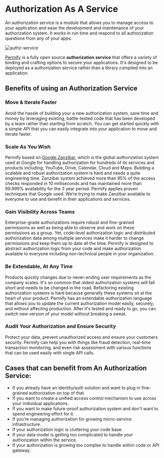 
# Authorization As A Service

An authorization service is a module that allows you to manage access to your application and ease the development and maintenance of your authorization system. It works in run time and respond to all authorization questions from any of your apps.

![authz-service](https://user-images.githubusercontent.com/34595361/196884110-147862c9-3657-4f07-831c-3e0d0e39eccf.png)

[Permify] is a fully open source **authorization service** that offers a variety of binding and crafting options to secure your applications. It's designed to be deployed as a authorization service rather than a library compiled into an application.

[Permify]: https://github.com/Permify/permify

## Benefits of using an Authorization Service

### Move & Iterate Faster 
Avoid the hassle of building your a new authorization system, save time and money by leveraging existing, battle-tested code that has been developed by a team rather than starting from scratch. You can get started quickly with a simple API that you can easily integrate into your application to move and iterate faster.

### Scale As You Wish
Permify based on [Google Zanzibar], which is the global authorization system used at Google for handling authorization for hundreds of its services and products including; YouTube, Drive, Calendar, Cloud and Maps. Building a scalable and robust authorization system is hard and needs a quite engineering time. Zanzibar system achieved more than 95% of the access checks responded in 10 milliseconds and has maintained more than 99.999% availability for the 3 year period. Permify applies proven techniques that Google used. We’re trying to make Zanzibar available to everyone to use and benefit in their applications and services.

[Google Zanzibar]: https://permify.co/post/google-zanzibar-in-a-nutshell

### Gain Visibility Across Teams
Enterprise-grade authorizations require robust and fine-grained permissions as well as being able to observe and work on these permissions as a group. Yet, code-level authorization logic and distributed authorization data among multiple services make it harder to change permissions and keep them up to date all the time. Permify is designed to abstract authorization logic from your code and make authorization available to everyone including non-technical people in your organization. 

### Be Extendable, At Any Time
Products quickly changes due to never-ending user requirements as the company scales. It's so common that oldest authorization systems will fall short and needs to be changed in the road. Refactoring existing authorization systems is hard because generally these systems sit at the heart of your product. Permify has an extendable authorization language that allows you to update the current authorization model easily, securely, and without affecting production. After it's tested and ready to go, you can switch new version of your model without breaking a sweat.

### Audit Your Authorization and Ensure Security
Protect your data, prevent unauthorized access and ensure your customers security. Permify can help you with things like fraud detection, real-time transaction monitoring, and even risk assessment with various functions that can be used easily with single API calls.

## Cases that can benefit from An Authorization Service:

- If you already have an identity/auth solution and want to plug in fine-grained authorization on top of that.
- If you want to create a unified access control mechanism to use across your individual applications.
- If you want to make future-proof authorization system and don't want to spend engineering effort for it.
- If you’re managing authorization for growing micro-service infrastructure.
- If your authorization logic is cluttering your code base.
- If your data model is getting too complicated to handle your authorization within the service.
- If your authorization is growing too complex to handle within code or API gateway.

